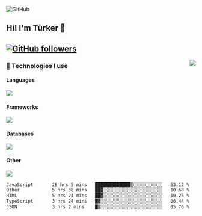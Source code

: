 ![GitHub](https://github.com/turkwr/turkwr/assets/63150613/e5462c44-ccab-48a0-8a33-9f1ea91ff35d)
<!-- ## Hi! I'm Türker 🖐️ -->

##  Hi! I'm Türker 👋
## [![GitHub followers](https://img.shields.io/github/followers/turkwr?color=333&label=Follow&logo=github&logoColor=fff&style=flat-square)](https://github.com/turkwr?tab=followers)
<a href="https://discord.com/users/162740870607536128">
 <img src="https://lanyard.cnrad.dev/api/162740870607536128?hideTimestamp=true&idleMessage=Just%20chillin'%20at%20the%20moment&bg=161a23&animated=true" align="right" />
</a>

### 🧠 Technologies I use
#### Languages
![](https://skillicons.dev/icons?i=js,ts,py,php,go&theme=dark&perline=6)
#### Frameworks
![](https://skillicons.dev/icons?i=next,react,nodejs,tailwind,bootstrap,express&theme=dark&perline=6)
#### Databases
![](https://skillicons.dev/icons?i=mongodb,mysql,sqlite,postgres&theme=dark&perline=6)
#### Other
![](https://skillicons.dev/icons?i=github,git,figma,photoshop,cloudflare,vercel,replit,vscode,visualstudio,discord&theme=dark&perline=6)


<!--START_SECTION:waka-->

```txt
JavaScript       28 hrs 5 mins   █████████████▒░░░░░░░░░░░   53.12 %
Other            5 hrs 38 mins   ██▓░░░░░░░░░░░░░░░░░░░░░░   10.68 %
HTML             5 hrs 24 mins   ██▓░░░░░░░░░░░░░░░░░░░░░░   10.25 %
TypeScript       3 hrs 24 mins   █▓░░░░░░░░░░░░░░░░░░░░░░░   06.44 %
JSON             3 hrs 2 mins    █▒░░░░░░░░░░░░░░░░░░░░░░░   05.76 %
```

<!--END_SECTION:waka-->
